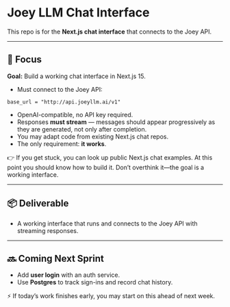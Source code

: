 # Joey LLM Chat Interface

This repo is for the **Next.js chat interface** that connects to the Joey API.

---

## 🎯 Focus

**Goal:** Build a working chat interface in Next.js 15. 

- Must connect to the Joey API:

`
  base_url = "http://api.joeyllm.ai/v1"
`

- OpenAI-compatible, no API key required.  
- Responses **must stream** — messages should appear progressively as they are generated, not only after completion.  
- You may adapt code from existing Next.js chat repos.  
- The only requirement: **it works**.  

👉 If you get stuck, you can look up public Next.js chat examples. At this point you should know how to build it. Don’t overthink it—the goal is a working interface.

---

## 📦 Deliverable

- A working interface that runs and connects to the Joey API with streaming responses.

---

## 🔜 Coming Next Sprint

- Add **user login** with an auth service.  
- Use **Postgres** to track sign-ins and record chat history.  

⚡ If today’s work finishes early, you may start on this ahead of next week.
